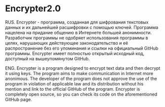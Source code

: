 # Encrypter2.0

RUS.
Encrypter - программа, созданная для шифрования текстовых данных и их дальнейшей расшифровки с помощью ключей. Программа нацелена на придание общению в Интернете
большей анонимности. Разработчик программы не одобряет использования программы в целях, нарушающих действующее законодательство и её распространение без его
упоминания и ссылки на официальный GitHub программы. Encrypter имеет полностью открытый исходный код, доступный на вышеупомянутом GitHub. 

ENG.
Encrypter is a program designed to encrypt text data and then decrypt it using keys. The program aims to make communication in Internet more anonimous. The developer
of the program does not approve the use of the program in violation of applicable law and its distribution without his mention and link to the official GitHub of the
program. Encrypter is completely open source, so you can check its code on the aforementioned GitHub page.
